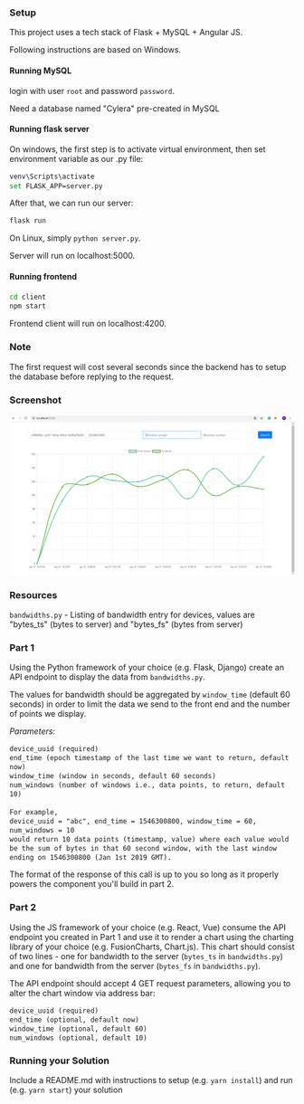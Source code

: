 ### Setup
This project uses a tech stack of Flask + MySQL + Angular JS.

Following instructions are based on Windows.

#### Running MySQL
login with user `root` and password `password`.

Need a database named "Cylera" pre-created in MySQL

#### Running flask server
On windows, the first step is to activate virtual environment, then set environment variable as our .py file:
```bash
venv\Scripts\activate
set FLASK_APP=server.py
```
After that, we can run our server:
```bash
flask run
```
On Linux, simply `python server.py`.

Server will run on localhost:5000.

#### Running frontend
```bash
cd client
npm start
```
Frontend client will run on localhost:4200.

### Note
The first request will cost several seconds since the backend has to setup the database before replying to the request.

### Screenshot
![Alt text](./Screenshot.PNG "Screenshot")
### Resources

`bandwidths.py` - Listing of bandwidth entry for devices, values are "bytes_ts" (bytes to server) and "bytes_fs" (bytes from server)

### Part 1
Using the Python framework of your choice (e.g. Flask, Django) create an API endpoint to display the data from `bandwidths.py`.

The values for bandwidth should be aggregated by `window_time` (default 60 seconds) in order to limit the data we send to the front end and the number of points we display.

*Parameters:*

    device_uuid (required)
    end_time (epoch timestamp of the last time we want to return, default now)
    window_time (window in seconds, default 60 seconds)
    num_windows (number of windows i.e., data points, to return, default 10)
    
    For example,
    device_uuid = "abc", end_time = 1546300800, window_time = 60, num_windows = 10
    would return 10 data points (timestamp, value) where each value would be the sum of bytes in that 60 second window, with the last window ending on 1546300800 (Jan 1st 2019 GMT).

The format of the response of this call is up to you so long as it properly powers the component you'll build in part 2.

### Part 2
Using the JS framework of your choice (e.g. React, Vue) consume the API endpoint you created in Part 1 and use it to render a chart using the charting library of your choice (e.g. FusionCharts, Chart.js).  This chart should consist of two lines - one for bandwidth to the server (`bytes_ts` in `bandwidths.py`) and one for bandwidth from the server (`bytes_fs` in `bandwidths.py`).

The API endpoint should accept 4 GET request parameters, allowing you to alter the chart window via address bar:
   ```
   device_uuid (required)
   end_time (optional, default now)
   window_time (optional, default 60)
   num_windows (optional, default 10)
   ```

### Running your Solution
Include a README.md with instructions to setup (e.g. `yarn install`) and run (e.g. `yarn start`) your solution
